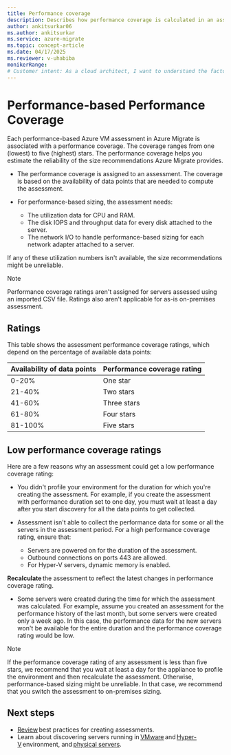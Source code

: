 ```yaml
---
title: Performance coverage
description: Describes how performance coverage is calculated in an assessment.
author: ankitsurkar06
ms.author: ankitsurkar
ms.service: azure-migrate
ms.topic: concept-article
ms.date: 04/17/2025
ms.reviewer: v-uhabiba
monikerRange:
# Customer intent: As a cloud architect, I want to understand the factors influencing performance coverage in performance-based assessments, so that I can ensure reliable size recommendations for virtual machines during migration planning.
---
```


# Performance-based Performance Coverage

Each performance-based Azure VM assessment in Azure Migrate is associated with a performance coverage. The coverage ranges from one (lowest) to five (highest) stars. The performance coverage helps you estimate the reliability of the size recommendations Azure Migrate provides. 

- The performance coverage is assigned to an assessment. The coverage is based on the availability of data points that are needed to compute the assessment. 

- For performance-based sizing, the assessment needs: 

  - The utilization data for CPU and RAM. 
  - The disk IOPS and throughput data for every disk attached to the server. 
  - The network I/O to handle performance-based sizing for each network adapter attached to a server. 

If any of these utilization numbers isn't available, the size recommendations might be unreliable. 

>[!Note]
>Performance coverage ratings aren't assigned for servers assessed using an imported CSV file. Ratings also aren't applicable for as-is on-premises assessment. 

## Ratings 

This table shows the assessment performance coverage ratings, which depend on the percentage of available data points: 

**Availability of data points** | **Performance coverage rating** 
--- | --- 
0-20% | One star 
21-40% | Two stars 
41-60% | Three stars 
61-80% | Four stars 
81-100% | Five stars 

## Low performance coverage ratings 

Here are a few reasons why an assessment could get a low performance coverage rating: 

- You didn't profile your environment for the duration for which you're creating the assessment. For example, if you create the assessment with performance duration set to one day, you must wait at least a day after you start discovery for all the data points to get collected. 

- Assessment isn't able to collect the performance data for some or all the servers in the assessment period. For a high performance coverage rating, ensure that: 

  - Servers are powered on for the duration of the assessment.
  - Outbound connections on ports 443 are allowed.
  - For Hyper-V servers, dynamic memory is enabled.

**Recalculate** the assessment to reflect the latest changes in performance coverage rating. 

- Some servers were created during the time for which the assessment was calculated. For example, assume you created an assessment for the performance history of the last month, but some servers were created only a week ago. In this case, the performance data for the new servers won't be available for the entire duration and the performance coverage rating would be low. 

>[!Note]
>If the performance coverage rating of any assessment is less than five stars, we recommend that you wait at least a day for the appliance to profile the environment and then recalculate the assessment. Otherwise, performance-based sizing might be unreliable. In that case, we recommend that you switch the assessment to on-premises sizing. 

## Next steps 

- [Review](./best-practices-assessment.md) best practices for creating assessments. 
- Learn about discovering servers running in [VMware](./tutorial-discover-vmware.md) and [Hyper-V](./tutorial-discover-hyper-v.md) environment, and [physical servers](./tutorial-discover-physical.md).
